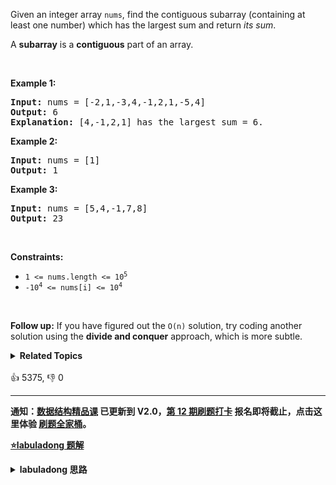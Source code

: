 <p>Given an integer array <code>nums</code>, find the contiguous subarray (containing at least one number) which has the largest sum and return <em>its sum</em>.</p>

<p>A <strong>subarray</strong> is a <strong>contiguous</strong> part of an array.</p>

<p>&nbsp;</p> 
<p><strong class="example">Example 1:</strong></p>

<pre>
<strong>Input:</strong> nums = [-2,1,-3,4,-1,2,1,-5,4]
<strong>Output:</strong> 6
<strong>Explanation:</strong> [4,-1,2,1] has the largest sum = 6.
</pre>

<p><strong class="example">Example 2:</strong></p>

<pre>
<strong>Input:</strong> nums = [1]
<strong>Output:</strong> 1
</pre>

<p><strong class="example">Example 3:</strong></p>

<pre>
<strong>Input:</strong> nums = [5,4,-1,7,8]
<strong>Output:</strong> 23
</pre>

<p>&nbsp;</p> 
<p><strong>Constraints:</strong></p>

<ul> 
 <li><code>1 &lt;= nums.length &lt;= 10<sup>5</sup></code></li> 
 <li><code>-10<sup>4</sup> &lt;= nums[i] &lt;= 10<sup>4</sup></code></li> 
</ul>

<p>&nbsp;</p> 
<p><strong>Follow up:</strong> If you have figured out the <code>O(n)</code> solution, try coding another solution using the <strong>divide and conquer</strong> approach, which is more subtle.</p>

<details><summary><strong>Related Topics</strong></summary>数组 | 分治 | 动态规划</details><br>

<div>👍 5375, 👎 0</div>

<div id="labuladong"><hr>

**通知：[数据结构精品课](https://aep.h5.xeknow.com/s/1XJHEO) 已更新到 V2.0，[第 12 期刷题打卡](https://mp.weixin.qq.com/s/eUG2OOzY3k_ZTz-CFvtv5Q) 报名即将截止，点击这里体验 [刷题全家桶](https://labuladong.gitee.io/algo/images/others/%E5%85%A8%E5%AE%B6%E6%A1%B6.jpg)。**



<p><strong><a href="https://labuladong.github.io/article?qno=53" target="_blank">⭐️labuladong 题解</a></strong></p>
<details><summary><strong>labuladong 思路</strong></summary>

## 基本思路

PS：这道题在[《算法小抄》](https://mp.weixin.qq.com/s/tUSovvogbR9StkPWb75fUw) 的第 108 页。

这题类似 [最长递增子序列](#300)，`dp` 数组的含义：

**以 `nums[i]` 为结尾的「最大子数组和」为 `dp[i]`**。

`dp[i]` 有两种「选择」，要么与前面的相邻子数组连接，形成一个和更大的子数组；要么不与前面的子数组连接，自成一派，自己作为一个子数组。

在这两种选择中择优，就可以计算出最大子数组，而且空间复杂度还有优化空间，见详细题解。

**详细题解：[动态规划设计：最大子数组](https://labuladong.github.io/article/fname.html?fname=最大子数组)**

**标签：[一维动态规划](https://mp.weixin.qq.com/mp/appmsgalbum?__biz=MzAxODQxMDM0Mw==&action=getalbum&album_id=2122007027366395905)，[动态规划](https://mp.weixin.qq.com/mp/appmsgalbum?__biz=MzAxODQxMDM0Mw==&action=getalbum&album_id=1318881141113536512)，[数组](https://mp.weixin.qq.com/mp/appmsgalbum?__biz=MzAxODQxMDM0Mw==&action=getalbum&album_id=2120601117519675393)**

## 解法代码

```java
class Solution {
    public int maxSubArray(int[] nums) {
        int n = nums.length;
        if (n == 0) return 0;
        int[] dp = new int[n];
        // base case
        // 第一个元素前面没有子数组
        dp[0] = nums[0];
        // 状态转移方程
        for (int i = 1; i < n; i++) {
            dp[i] = Math.max(nums[i], nums[i] + dp[i - 1]);
        }
        // 得到 nums 的最大子数组
        int res = Integer.MIN_VALUE;
        for (int i = 0; i < n; i++) {
            res = Math.max(res, dp[i]);
        }
        return res;
    }
}
```

**类似题目**：
  - [209. 长度最小的子数组 🟠](/problems/minimum-size-subarray-sum)
  - [918. 环形子数组的最大和 🟠](/problems/maximum-sum-circular-subarray)
  - [剑指 Offer 42. 连续子数组的最大和 🟢](/problems/lian-xu-zi-shu-zu-de-zui-da-he-lcof)

</details>
</div>



